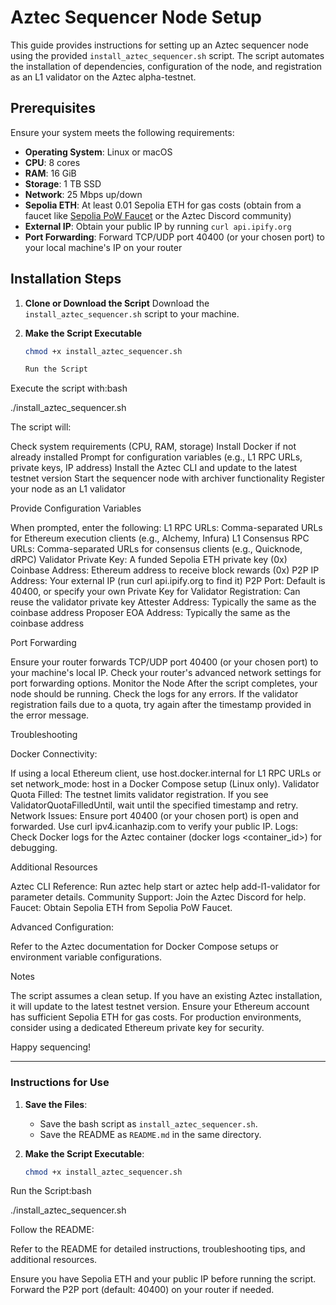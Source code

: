 # Aztec Sequencer Node Setup

This guide provides instructions for setting up an Aztec sequencer node using the provided `install_aztec_sequencer.sh` script. The script automates the installation of dependencies, configuration of the node, and registration as an L1 validator on the Aztec alpha-testnet.

## Prerequisites

Ensure your system meets the following requirements:
- **Operating System**: Linux or macOS
- **CPU**: 8 cores
- **RAM**: 16 GiB
- **Storage**: 1 TB SSD
- **Network**: 25 Mbps up/down
- **Sepolia ETH**: At least 0.01 Sepolia ETH for gas costs (obtain from a faucet like [Sepolia PoW Faucet](https://sepolia-faucet.pk910.de/) or the Aztec Discord community)
- **External IP**: Obtain your public IP by running `curl api.ipify.org`
- **Port Forwarding**: Forward TCP/UDP port 40400 (or your chosen port) to your local machine's IP on your router

## Installation Steps

1. **Clone or Download the Script**
   Download the `install_aztec_sequencer.sh` script to your machine.

2. **Make the Script Executable**
   ```bash
   chmod +x install_aztec_sequencer.sh

   Run the Script
Execute the script with:bash

./install_aztec_sequencer.sh

The script will:

Check system requirements (CPU, RAM, storage)
Install Docker if not already installed
Prompt for configuration variables (e.g., L1 RPC URLs, private keys, IP address)
Install the Aztec CLI and update to the latest testnet version
Start the sequencer node with archiver functionality
Register your node as an L1 validator

Provide Configuration Variables

When prompted, 
enter the following:
L1 RPC URLs: Comma-separated URLs for Ethereum execution clients (e.g., Alchemy, Infura)
L1 Consensus RPC URLs: Comma-separated URLs for consensus clients (e.g., Quicknode, dRPC)
Validator Private Key: A funded Sepolia ETH private key (0x<hex value>)
Coinbase Address: Ethereum address to receive block rewards (0x<eth address>)
P2P IP Address: Your external IP (run curl api.ipify.org to find it)
P2P Port: Default is 40400, or specify your own
Private Key for Validator Registration: Can reuse the validator private key
Attester Address: Typically the same as the coinbase address
Proposer EOA Address: Typically the same as the coinbase address

Port Forwarding

Ensure your router forwards TCP/UDP port 40400 (or your chosen port) to your machine's local IP. Check your router's advanced network settings for port forwarding options.
Monitor the Node
After the script completes, your node should be running. Check the logs for any errors. If the validator registration fails due to a quota, try again after the timestamp provided in the error message.

Troubleshooting

Docker Connectivity: 

If using a local Ethereum client, use host.docker.internal for L1 RPC URLs or set network_mode: host in a Docker Compose setup (Linux only).
Validator Quota Filled: The testnet limits validator registration. If you see ValidatorQuotaFilledUntil, wait until the specified timestamp and retry.
Network Issues: Ensure port 40400 (or your chosen port) is open and forwarded. Use curl ipv4.icanhazip.com to verify your public IP.
Logs: Check Docker logs for the Aztec container (docker logs <container_id>) for debugging.

Additional Resources

Aztec CLI Reference: Run aztec help start or aztec help add-l1-validator for parameter details.
Community Support: Join the Aztec Discord for help.
Faucet: Obtain Sepolia ETH from Sepolia PoW Faucet.

Advanced Configuration: 

Refer to the Aztec documentation for Docker Compose setups or environment variable configurations.

Notes

The script assumes a clean setup. 
If you have an existing Aztec installation, it will update to the latest testnet version.
Ensure your Ethereum account has sufficient Sepolia ETH for gas costs.
For production environments, consider using a dedicated Ethereum private key for security.

Happy sequencing!

---

### Instructions for Use

1. **Save the Files**:
   - Save the bash script as `install_aztec_sequencer.sh`.
   - Save the README as `README.md` in the same directory.

2. **Make the Script Executable**:
   ```bash
   chmod +x install_aztec_sequencer.sh

Run the Script:bash

./install_aztec_sequencer.sh

Follow the README:

Refer to the README for detailed instructions, 
troubleshooting tips, 
and additional resources.

Ensure you have Sepolia ETH and your public IP before running the script.
Forward the P2P port (default: 40400) on your router if needed.

